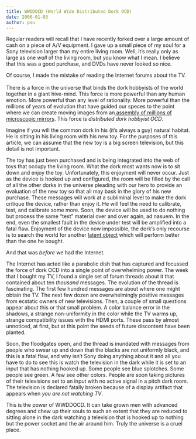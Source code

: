 ```yaml
---
title: WWDDOCD (World Wide Distributed Dork OCD)
date: 2006-01-03
author: psu
---
```


<p>Regular readers will recall that I have recently forked over a large amount of cash on a piece of A/V equipment. I gave up a small piece of my soul for a Sony television larger than my entire living room. Well, it&#8217;s really only as large as one <em>wall</em> of the living room, but you know what I mean. I believe that this was a good purchase, and DVDs have never looked so nice.</p>
<p>Of course, I made the mistake of reading the Internet forums about the TV.<br />
<span id="more-538"></span><br />
There is a force in the universe that binds the dork hobbyists of the world together in a giant hive-mind. This force is more powerful than any human emotion. More powerful than any level of rationality. More powerful than the millions of years of evolution that have guided our speces to the point where we can create moving images from an<a href="/deal-with-the-devil.html"> assembly of millions of microscopic mirrors</a>. This force is <em>distributed dork hobbyist OCD</em>.</p>
<p>Imagine if you will the common dork in his (it&#8217;s always a guy) natural habitat. He is sitting in his living room with his new toy.  For the purposes of this article, we can assume that the new toy is a big screen television, but this detail is not important.</p>
<p>The toy has just been purchased and is being integrated into the web of toys that occupy the living room. What the dork most wants now is to sit down and enjoy the toy. Unfortunately, this enjoyment will never occur. Just as the device is hooked up and configured, the room will be filled by the call of all the other dorks in the universe pleading with our hero to provide an evaluation of the new toy so that all may bask in the glory of his new purchase. These messages will work at a subliminal level to make the dork critique the device, rather than enjoy it. He will feel the need to calibrate, test, and calibrate some more. Soon, the device will be used to do nothing but process the same &#8220;test&#8221; material over and over again, ad nasuem. In the end, even the smallest fault in the device under test will be amplified into a fatal flaw. Enjoyment of the device now impossible, the dork&#8217;s only recourse is to search the world for another <a href="/the-latent-object.html">latent object</a> which will perform better than the one he bought.</p>
<p>And that was <em>before</em> we had the Internet.</p>
<p>The Internet has acted like a parabolic dish that has captured and focussed the force of dork OCD into a single point of overwhelming power. The week that I bought my TV, I found a single set of forum threads about it that contained about ten <em>thousand</em> messages. The evolution of the thread is fascinating. The first few hundred messages are about where one might obtain the TV. The next few dozen are overwhelmingly positive messages from ecstatic owners of new televisions. Then, a couple of small questions appear about this or that small problem. A color balance error in the shadows, a strange non-uniformity in the color while the TV warms up, strange compatibility issues with the HDMI ports. These pass by almost unnoticed, at first, but at this point the seeds of future discontent have been planted.</p>
<p>Soon, the floodgates open, and the thread is inundated with messages from people who swear up and down that the blacks are not uniformly black, and this is a fatal flaw, and why isn&#8217;t Sony doing anything about it and all you have to do to see this is watch the television in the dark while it is set to an input that has nothing hooked up. Some people see blue splotches. Some people see green. A few see other colors.  People are soon taking pictures of their televisions set to an input with no active signal in a pitch dark room. The television is declared fatally broken because of a display artifact that appears when <em>you are not watching TV</em>.</p>
<p>This is the  power of WWDDOCD. It can take grown men with advanced degrees and chew up their souls to such an extent that they are reduced to sitting alone in the dark watching a television that is hooked up to nothing but the power socket and the air around him. Truly the universe is a cruel place.</p>



									